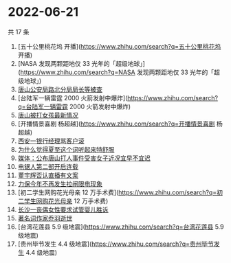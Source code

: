 # 2022-06-21

共 17 条

<!-- BEGIN ZHIHUSEARCH -->
<!-- 最后更新时间 Tue Jun 21 2022 15:12:00 GMT+0800 (China Standard Time) -->
1. [五十公里桃花坞 开播](https://www.zhihu.com/search?q=五十公里桃花坞 开播)
1. [NASA 发现两颗距地仅 33 光年的「超级地球」](https://www.zhihu.com/search?q=NASA 发现两颗距地仅 33 光年的「超级地球」)
1. [唐山公安局路北分局局长等被查](https://www.zhihu.com/search?q=唐山公安局路北分局局长等被查)
1. [台陆军一辆雷霆 2000 火箭发射中爆炸](https://www.zhihu.com/search?q=台陆军一辆雷霆 2000 火箭发射中爆炸)
1. [唐山被打女孩最新情况](https://www.zhihu.com/search?q=唐山被打女孩最新情况)
1. [开播情景喜剧  杨超越](https://www.zhihu.com/search?q=开播情景喜剧  杨超越)
1. [西安一银行经理骂客户滚](https://www.zhihu.com/search?q=西安一银行经理骂客户滚)
1. [为什么觉得夏至这个词听起来特舒服](https://www.zhihu.com/search?q=为什么觉得夏至这个词听起来特舒服)
1. [媒体：公布唐山打人事件受害女子近况宜早不宜迟](https://www.zhihu.com/search?q=媒体：公布唐山打人事件受害女子近况宜早不宜迟)
1. [电锯人第二部开启连载](https://www.zhihu.com/search?q=电锯人第二部开启连载)
1. [董宇辉否认直播有文案](https://www.zhihu.com/search?q=董宇辉否认直播有文案)
1. [力保今年不再发生拉闸限电现象](https://www.zhihu.com/search?q=力保今年不再发生拉闸限电现象)
1. [初二学生网购花光母亲 12 万手术费](https://www.zhihu.com/search?q=初二学生网购花光母亲 12 万手术费)
1. [长沙一丧偶女性要求试管婴儿胜诉](https://www.zhihu.com/search?q=长沙一丧偶女性要求试管婴儿胜诉)
1. [著名词作家乔羽逝世](https://www.zhihu.com/search?q=著名词作家乔羽逝世)
1. [台湾花莲县 5.9 级地震](https://www.zhihu.com/search?q=台湾花莲县 5.9 级地震)
1. [贵州毕节发生 4.4 级地震](https://www.zhihu.com/search?q=贵州毕节发生 4.4 级地震)
<!-- END ZHIHUSEARCH -->
